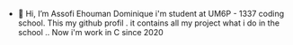 - 👋 Hi, I’m Assofi Ehouman Dominique 
i'm student at UM6P - 1337 coding school. This my github profil . it contains all my project what i do in the school ..
Now i'm work in C since 2020
